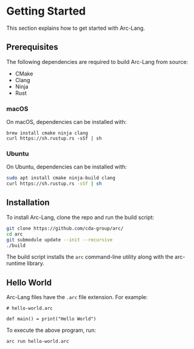 # Getting Started

This section explains how to get started with Arc-Lang.

## Prerequisites

The following dependencies are required to build Arc-Lang from source:

* CMake
* Clang
* Ninja
* Rust

### macOS

On macOS, dependencies can be installed with:

```
brew install cmake ninja clang
curl https://sh.rustup.rs -sSf | sh
```

### Ubuntu

On Ubuntu, dependencies can be installed with:

```bash
sudo apt install cmake ninja-build clang
curl https://sh.rustup.rs -sSf | sh
```

## Installation

To install Arc-Lang, clone the repo and run the build script:

```bash
git clone https://github.com/cda-group/arc/
cd arc
git submodule update --init --recursive
./build
```

The build script installs the `arc` command-line utility along with the arc-runtime library.

## Hello World

Arc-Lang files have the `.arc` file extension. For example:

```arc-lang
# hello-world.arc

def main() = print("Hello World")
```

To execute the above program, run:

```bash
arc run hello-world.arc
```
